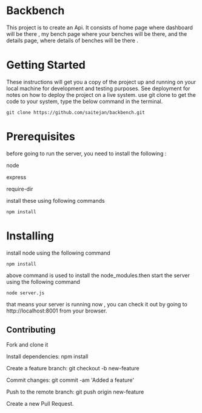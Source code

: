 # Backbench
This project is to create an Api. It consists of home page where dashboard will be there , my bench page where your benches will be there, and the details page, where details of benches will be there .



# Getting Started
These instructions will get you a copy of the project up and running on your local machine for development and testing purposes. See deployment for notes on how to deploy the project on a live system.
use git clone to get the code to your system, type the below command in the terminal.

`git clone https://github.com/saitejan/backbench.git`

# Prerequisites
before going to run the server, you need to install the following :

node

express

require-dir


install these using following commands

`npm install`


# Installing

install node using the following command

`npm install`

above command is used to install the node_modules.then start the server using the following command

`node server.js`

that means your server is running now , you can check it out by going to http://localhost:8001    from your browser.

## Contributing

Fork and clone it

Install dependencies: npm install

Create a feature branch: git checkout -b new-feature

Commit changes: git commit -am 'Added a feature'

Push to the remote branch: git push origin new-feature

Create a new Pull Request.

